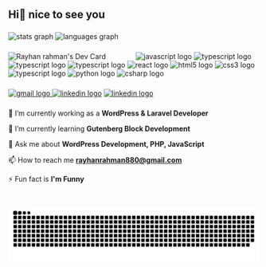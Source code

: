 <h2 align="left">Hi👋 <developer/> nice to see you</h2>

###

<div align="left">
   <img src="https://github-readme-stats.vercel.app/api?username=rayhanrahman25&hide_title=false&hide_rank=false&show_icons=true&include_all_commits=true&count_private=true&disable_animations=false&theme=dracula&locale=en&hide_border=false" height="150" alt="stats graph"  />
  <img src="https://github-readme-stats.vercel.app/api/top-langs?username=rayhanrahman25&locale=en&hide_title=false&layout=compact&card_width=320&langs_count=5&theme=dracula&hide_border=false" height="150" alt="languages graph"  />
</div>

###

  <a href="https://app.daily.dev/rayhan420"><img align="left" src="https://api.daily.dev/devcards/v2/t8hMa6YXsiFzFevoCeoJm.png?type=default&r=j03" width="256" alt="Rayhan rahman's Dev Card"/></a>
  
###

<div align="left">
  <img src="https://cdn.jsdelivr.net/gh/devicons/devicon/icons/php/php-original.svg" width="50" height="30" alt="javascript logo"  />
  <img src="https://cdn.jsdelivr.net/gh/devicons/devicon/icons/wordpress/wordpress-original.svg" width="50" height="30" alt="typescript logo"  />
   <img src="https://cdn.jsdelivr.net/gh/devicons/devicon/icons/laravel/laravel-original.svg" width="50" height="30" alt="typescript logo"  />
  <img src="https://cdn.jsdelivr.net/gh/devicons/devicon/icons/javascript/javascript-original.svg" width="50" height="30" alt="typescript logo"  />
  <img src="https://cdn.jsdelivr.net/gh/devicons/devicon/icons/vuejs/vuejs-original.svg" width="50" height="30" alt="react logo"  />
  <img src="https://cdn.jsdelivr.net/gh/devicons/devicon/icons/html5/html5-original.svg" width="50" height="30" alt="html5 logo"  />
  <img src="https://cdn.jsdelivr.net/gh/devicons/devicon/icons/css3/css3-original.svg" width="50" height="30" alt="css3 logo"  />
   <img src="https://cdn.jsdelivr.net/gh/devicons/devicon/icons/tailwindcss/tailwindcss-original.svg" width="50" height="30" alt="typescript logo"  />
  <img src="https://cdn.jsdelivr.net/gh/devicons/devicon/icons/bootstrap/bootstrap-original.svg" width="50" height="30" alt="python logo"  />
  <img src="https://cdn.jsdelivr.net/gh/devicons/devicon/icons/mysql/mysql-original.svg" width="50" height="30" alt="csharp logo"  />
</div>

### 

<div align="left">
   <a href="mailto:rayhanrahman880@gmail.com" target="_blank"> <img src="https://img.shields.io/static/v1?message=Gmail&logo=gmail&label=&color=D14836&logoColor=white&labelColor=&style=for-the-badge" height="35" alt="gmail logo"  /> </a>
   <a href="https://www.linkedin.com/in/rayhan-rahman-6169aa191/" target="_blank"> <img src="https://img.shields.io/static/v1?message=LinkedIn&logo=linkedin&label=&color=0077B5&logoColor=white&labelColor=&style=for-the-badge" height="35" alt="linkedin logo"  /></a>
   <a href="https://twitter.com/rayhanrahman420" target="_blank"> <img src="https://img.shields.io/static/v1?message=Twitter&logo=twitter&label=&color=0077B5&logoColor=white&labelColor=&style=for-the-badge" height="35" alt="linkedin logo"  /> </a>
   
   ###
   
   🔭 I’m currently working as a **WordPress & Laravel Developer**

   🌱 I’m currently learning **Gutenberg Block Development**

   💬 Ask me about **WordPress Development, PHP, JavaScript**

   📫 How to reach me **rayhanrahman880@gmail.com**

   ⚡ Fun fact is **I'm Funny**
</div>

###

<br clear="both">
<div align="left">
  <img src="https://raw.githubusercontent.com/platane/snk/output/github-contribution-grid-snake.svg" alt="Snake animation" />
</div>

###
